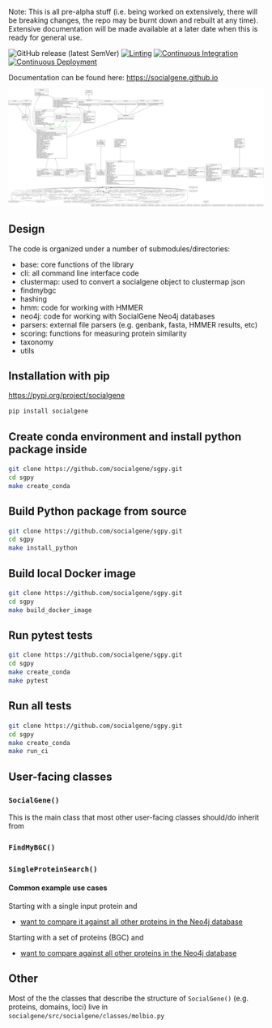 Note: This is all pre-alpha stuff (i.e. being worked on extensively, there will be breaking changes, the repo may be burnt down and rebuilt at any time). Extensive documentation will be made available at a later date when this is ready for general use.

![GitHub release (latest SemVer)](https://img.shields.io/github/v/release/socialgene/sgpy)
[![Linting](https://github.com/socialgene/sgpy/actions/workflows/linters.yml/badge.svg)](https://github.com/socialgene/sgpy/actions/workflows/linters.yml)
[![Continuous Integration](https://github.com/socialgene/sgpy/actions/workflows/pr_ci.yml/badge.svg)](https://github.com/socialgene/sgpy/actions/workflows/pr_ci.yml)
[![Continuous Deployment](https://github.com/socialgene/sgpy/actions/workflows/pypi_autodeploy_python.yml/badge.svg)](https://github.com/socialgene/sgpy/actions/workflows/pypi_autodeploy_python.yml)

Documentation can be found here: <https://socialgene.github.io>

<!---
To create the UML diagram of the library:
```bash
pyreverse -o png -p sgpy socialgene
```
--->

![classes](classes_sgpy.png)
![packages](packages_sgpy.png)





## Design

The code is organized under a number of submodules/directories:

- base: core functions of the library
- cli: all command line interface code
- clustermap: used to convert a socialgene object to clustermap json
- findmybgc
- hashing
- hmm: code for working with HMMER
- neo4j: code for working with SocialGene Neo4j databases
- parsers: external file parsers (e.g. genbank, fasta, HMMER results, etc)
- scoring: functions for measuring protein similarity
- taxonomy
- utils

## Installation with pip

<https://pypi.org/project/socialgene>

```bash
pip install socialgene
```

## Create conda environment and install python package inside

```bash
git clone https://github.com/socialgene/sgpy.git
cd sgpy
make create_conda
```

## Build Python package from source

```bash
git clone https://github.com/socialgene/sgpy.git
cd sgpy
make install_python
```

## Build local Docker image

```bash
git clone https://github.com/socialgene/sgpy.git
cd sgpy
make build_docker_image
```


## Run pytest tests

```bash
git clone https://github.com/socialgene/sgpy.git
cd sgpy
make create_conda
make pytest
```

## Run all tests

```bash
git clone https://github.com/socialgene/sgpy.git
cd sgpy
make create_conda
make run_ci
```

## User-facing classes

### `SocialGene()`

This is the main class that most other user-facing classes should/do inherit from

### `FindMyBGC()`

### `SingleProteinSearch()`

#### Common example use cases

Starting with a single input protein and

- [want to compare it against all other proteins in the Neo4j database](jupyter/single_protein_search.ipynb)

Starting with a set of proteins (BGC) and

- [want to compare against all other proteins in the Neo4j database](jupyter/findmybgc.ipynb)

## Other

Most of the the classes that describe the structure of `SocialGene()` (e.g. proteins, domains, loci) live in `socialgene/src/socialgene/classes/molbio.py`
